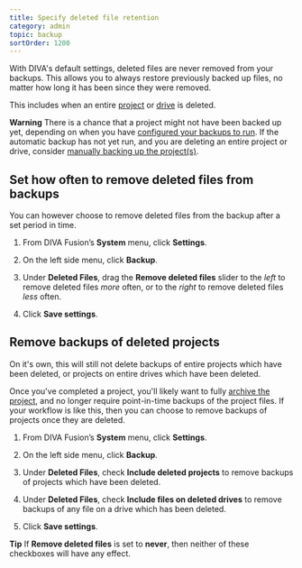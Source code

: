 ```yaml
---
title: Specify deleted file retention
category: admin
topic: backup
sortOrder: 1200
---
```


With DIVA's default settings, deleted files are never removed from your backups.
This allows you to always restore previously backed up files, no matter how long it has been since they were removed.

This includes when an entire [project](/v4/admin/delete-project.html) or [drive](/v4/admin/delete-drive.html) is deleted.

<p class="tip tip--warning">
  <strong>Warning</strong>
  There is a chance that a project might not have been backed up yet, depending on when you have <a href="/v4/admin/configuring-project-backups.html">configured your backups to run</a>.
  If the automatic backup has not yet run, and you are deleting an entire project or drive, consider <a href="/v4/admin/manually-backup-project.html">manually backing up the project(s)</a>.
</p>

## Set how often to remove deleted files from backups

You can however choose to remove deleted files from the backup after a set period in time.

1. From DIVA Fusion’s **System** menu, click **Settings**.

1. On the left side menu, click **Backup**.

1. Under **Deleted Files**, drag the **Remove deleted files** slider to the *left* to remove deleted files *more* often, or to the *right* to remove deleted files *less* often.

1. Click **Save settings**.

## Remove backups of deleted projects

On it's own, this will still not delete backups of entire projects which have been deleted, or projects on entire drives which have been deleted.

Once you've completed a project, you'll likely want to fully [archive the project](/v4/admin/about-project-archiving.html), and no longer require point-in-time backups of the project files.
If your workflow is like this, then you can choose to remove backups of projects once they are deleted.

1. From DIVA Fusion’s **System** menu, click **Settings**.

1. On the left side menu, click **Backup**.

1. Under **Deleted Files**, check **Include deleted projects** to remove backups of projects which have been deleted.

1. Under **Deleted Files**, check **Include files on deleted drives** to remove backups of any file on a drive which has been deleted.

1. Click **Save settings**.

<p class="tip">
  <strong>Tip</strong>
  If <strong>Remove deleted files</strong> is set to <strong>never</strong>, then neither of these checkboxes will have any effect.
</p>
